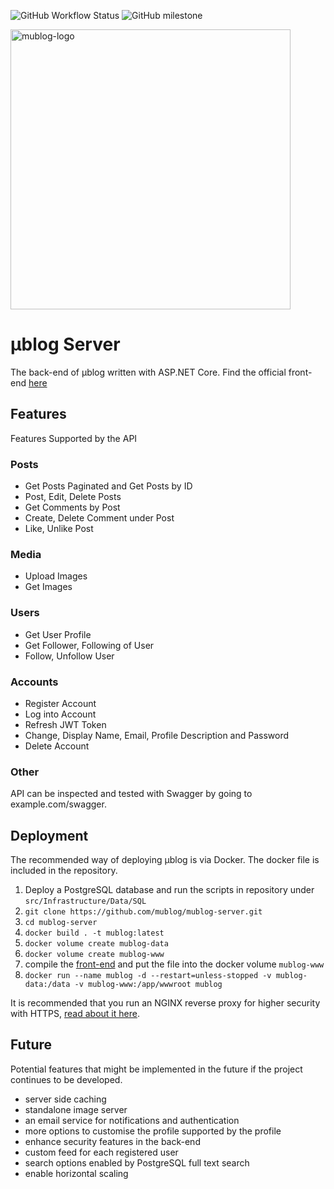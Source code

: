 ![GitHub Workflow Status](https://img.shields.io/github/workflow/status/mublog/mublog-server/.NET)
![GitHub milestone](https://img.shields.io/github/milestones/progress/mublog/mublog-server/1)

<img src="https://github.com/mublog/mublog-server/blob/master/docs/mu-logo.svg?raw=true" alt="mublog-logo" width="448" />

# µblog Server

The back-end of µblog written with ASP.NET Core.
Find the official front-end [here](https://github.com/mublog/mublog-web)

## Features

Features Supported by the API

### Posts

+ Get Posts Paginated and Get Posts by ID
+ Post, Edit, Delete Posts
+ Get Comments by Post
+ Create, Delete Comment under Post 
+ Like, Unlike Post

### Media

+ Upload Images
+ Get Images

### Users

+ Get User Profile
+ Get Follower, Following of User
+ Follow, Unfollow User

### Accounts

+ Register Account
+ Log into Account
+ Refresh JWT Token
+ Change, Display Name, Email, Profile Description and Password
+ Delete Account

### Other 

API can be inspected and tested with Swagger by going to example.com/swagger.

## Deployment

The recommended way of deploying µblog is via Docker. The docker file is included in the repository.

1. Deploy a PostgreSQL database and run the scripts in repository under `src/Infrastructure/Data/SQL`
2. `git clone https://github.com/mublog/mublog-server.git`
3. `cd mublog-server`
4. `docker build . -t mublog:latest`
5. `docker volume create mublog-data`
6. `docker volume create mublog-www`
7. compile the [front-end](https://github.com/mublog/mublog-web) and put the file into the docker volume `mublog-www`
8. `docker run --name mublog -d --restart=unless-stopped -v mublog-data:/data -v mublog-www:/app/wwwroot mublog`

It is recommended that you run an NGINX reverse proxy for higher security with HTTPS, [read about it here](https://docs.microsoft.com/en-us/aspnet/core/host-and-deploy/linux-nginx).

## Future

Potential features that might be implemented in the future if the project continues to be developed.

+ server side caching
+ standalone image server
+ an email service for notifications and authentication
+ more options to customise the profile supported by the profile
+ enhance security features in the back-end
+ custom feed for each registered user
+ search options enabled by PostgreSQL full text search
+ enable horizontal scaling
